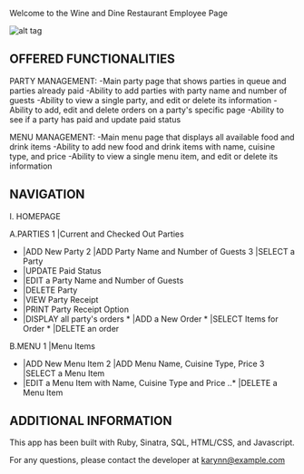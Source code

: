 Welcome to the Wine and Dine Restaurant Employee Page

![alt tag](http://i.imgur.com/N5QxVRw.png)



OFFERED FUNCTIONALITIES
-----------------------
	
PARTY MANAGEMENT:
	-Main party page that shows parties in queue and parties already paid 
	-Ability to add parties with party name and number of guests
	-Ability to view a single party, and edit or delete its information
	-Ability to add, edit and delete orders on a party's specific page
	-Ability to see if a party has paid and update paid status
	
MENU MANAGEMENT:
	-Main menu page that displays all available food and drink items 
	-Ability to add new food and drink items with name, cuisine type, and price
	-Ability to view a single menu item, and edit or delete its information

NAVIGATION
-----------------------

I. HOMEPAGE
 
A.PARTIES
1  |Current and Checked Out Parties
  *  |ADD New Party
2  |ADD Party Name and Number of Guests
3  |SELECT a Party
  *  |UPDATE Paid Status
  *  |EDIT a Party Name and Number of Guests
  *  |DELETE Party
  *  |VIEW Party Receipt
  *  |PRINT Party Receipt Option
  *  |DISPLAY all party's orders
	*  |ADD a New Order
	*  |SELECT Items for Order
	*  |DELETE an order

B.MENU
1  |Menu Items
  *  |ADD New Menu Item
2  |ADD Menu Name, Cuisine Type, Price
3  |SELECT a Menu Item
  *  |EDIT a Menu Item with Name, Cuisine Type and Price
..*  |DELETE a Menu Item


ADDITIONAL INFORMATION
-----------------------

This app has been built with Ruby, Sinatra, SQL, HTML/CSS, and Javascript.

For any questions, please contact the developer at karynn@example.com
